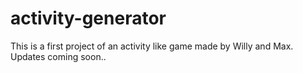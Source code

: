 # activity-generator
This is a first project of an activity like game made by Willy and Max.
Updates coming soon..
